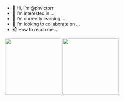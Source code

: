 - 👋 Hi, I’m @phvictorr
- 👀 I’m interested in ...
- 🌱 I’m currently learning ...
- 💞️ I’m looking to collaborate on ...
- 📫 How to reach me ...

<!---
phvictorr/phvictorr is a ✨ special ✨ repository because its `README.md` (this file) appears on your GitHub profile.
You can click the Preview link to take a look at your changes.
--->

<div>
<a href="https://github.com/seu-usuário-aqui">
<img height="180em" src="https://github-readme-stats.vercel.app/api/top-langs/?username=phvictorr&layout=compact&langs_count=7&theme=dracula"/>
<img height="180em" src="https://github-readme-stats.vercel.app/api?username=phvictorr&show_icons=true&theme=dracula&include_all_commits=true&count_private=true"/>
</div>
